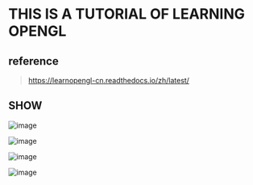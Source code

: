 # THIS IS A TUTORIAL OF LEARNING OPENGL

## reference
>https://learnopengl-cn.readthedocs.io/zh/latest/

## SHOW
![image](https://github.com/atalia/LearningOpenGL/blob/master/OpenGL/Transformation/loli.gif?raw=true)

![image](https://github.com/atalia/LearningOpenGL/blob/master/OpenGL/Coordinate%20System/many_loli.gif)

![image](https://github.com/atalia/LearningOpenGL/blob/master/OpenGL/Lighting%20Mappings/container.gif)

![image](https://github.com/atalia/LearningOpenGL/blob/master/OpenGL/Lighting%20Mappings/matrix.gif)
